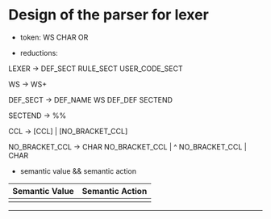 # Design of the parser for lexer

+ token: WS CHAR OR

+ reductions:
 
LEXER -> DEF_SECT RULE_SECT USER_CODE_SECT

WS -> WS+

DEF_SECT -> DEF_NAME WS DEF_DEF SECTEND

SECTEND -> %%

CCL -> [CCL] | [NO_BRACKET_CCL]

NO_BRACKET_CCL -> CHAR NO_BRACKET_CCL | ^ NO_BRACKET_CCL | CHAR


+ semantic value && semantic action 

| Semantic Value | Semantic Action |
| ------------- | ----------- |
|       | |
------------